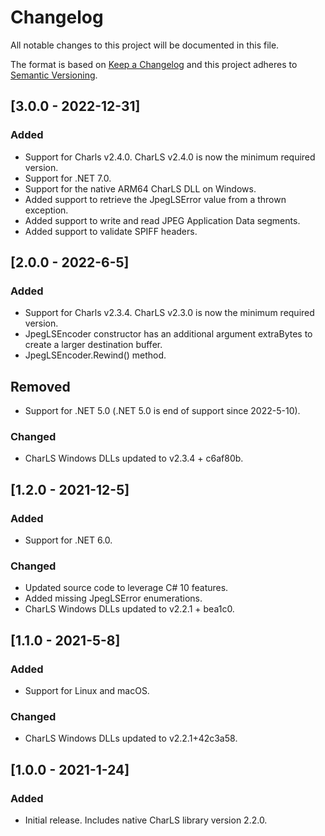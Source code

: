 # Changelog

All notable changes to this project will be documented in this file.

The format is based on [Keep a Changelog](http://keepachangelog.com/) and this project adheres to [Semantic Versioning](http://semver.org/).

## [3.0.0 - 2022-12-31]

### Added

- Support for Charls v2.4.0. CharLS v2.4.0 is now the minimum required version.
- Support for .NET 7.0.
- Support for the native ARM64 CharLS DLL on Windows.
- Added support to retrieve the JpegLSError value from a thrown exception.
- Added support to write and read JPEG Application Data segments.
- Added support to validate SPIFF headers.

## [2.0.0 - 2022-6-5]

### Added

- Support for Charls v2.3.4. CharLS v2.3.0 is now the minimum required version.
- JpegLSEncoder constructor has an additional argument extraBytes to create a larger destination buffer.
- JpegLSEncoder.Rewind() method.

## Removed

- Support for .NET 5.0 (.NET 5.0 is end of support since 2022-5-10).

### Changed

- CharLS Windows DLLs updated to v2.3.4 + c6af80b.

## [1.2.0 - 2021-12-5]

### Added

- Support for .NET 6.0.

### Changed

- Updated source code to leverage C# 10 features.
- Added missing JpegLSError enumerations.
- CharLS Windows DLLs updated to v2.2.1 + bea1c0.

## [1.1.0 - 2021-5-8]

### Added

- Support for Linux and macOS.

### Changed

- CharLS Windows DLLs updated to v2.2.1+42c3a58.

## [1.0.0 - 2021-1-24]

### Added

- Initial release. Includes native CharLS library version 2.2.0.
